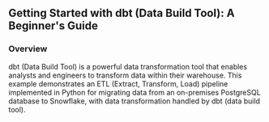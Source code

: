 ## Getting Started with dbt (Data Build Tool): A Beginner's Guide

### Overview

<p>dbt (Data Build Tool) is a powerful data transformation tool that enables analysts and engineers to transform data within their warehouse. 
This example demonstrates an ETL (Extract, Transform, Load) pipeline implemented in Python for migrating data from an on-premises PostgreSQL database to Snowflake, with data transformation handled by dbt (data build tool).</p>


